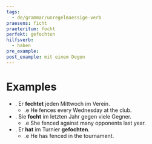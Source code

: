 ```yaml
---
tags:
  - de/grammar/unregelmaessige-verb
praesens: ficht
praeteritum: focht
perfekt: gefochten
hilfsverb:
  - haben
pre_example: 
post_example: mit einem Degen
---
```


# Examples
- . Er **fechtet** jeden Mittwoch im Verein.
	- .e He fences every Wednesday at the club.
- . Sie **focht** im letzten Jahr gegen viele Gegner.
	- .e She fenced against many opponents last year.
- . Er **hat** im Turnier **gefochten**.
	- .e He has fenced in the tournament.
